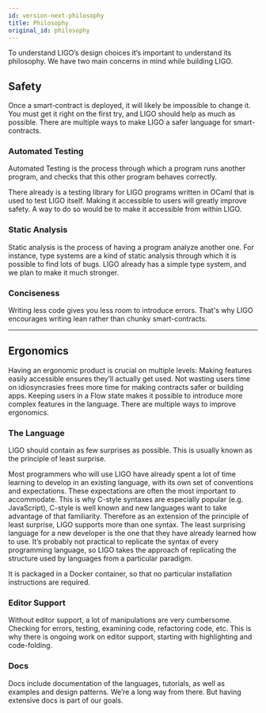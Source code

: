 ```yaml
---
id: version-next-philosophy
title: Philosophy
original_id: philosophy
---
```


To understand LIGO’s design choices it’s important to understand its philosophy. We have two main concerns in mind while building LIGO.

## Safety
Once a smart-contract is deployed, it will likely be impossible to change it. You must get it right on the first try, and LIGO should help as much as possible. There are multiple ways to make LIGO a safer language for smart-contracts.

### Automated Testing
Automated Testing is the process through which a program runs another program, and checks that this other program behaves correctly.  

There already is a testing library for LIGO programs written in OCaml that is used to test LIGO itself. Making it accessible to users will greatly improve safety. A way to do so would be to make it accessible from within LIGO.

### Static Analysis
Static analysis is the process of having a program analyze another one.
For instance, type systems are a kind of static analysis through which it is possible to find lots of bugs. LIGO already has a simple type system, and we plan to make it much stronger.

### Conciseness
Writing less code gives you less room to introduce errors. That's why LIGO encourages writing lean rather than chunky smart-contracts.

---

## Ergonomics
Having an ergonomic product is crucial on multiple levels:
Making features easily accessible ensures they’ll actually get used.
Not wasting users time on idiosyncrasies frees more time for making contracts safer or building apps.
Keeping users in a Flow state makes it possible to introduce more complex features in the language.
There are multiple ways to improve ergonomics.

### The Language
LIGO should contain as few surprises as possible. This is usually known as the principle of least surprise.

Most programmers who will use LIGO have already spent a lot of time learning to develop in an existing language, with its own set of conventions and expectations. These expectations are often the most important to accommodate. This is why C-style syntaxes are especially popular (e.g. JavaScript), C-style is well known and new languages want to take advantage of that familiarity. Therefore as an extension of the principle of least surprise, LIGO supports more than one syntax. The least surprising language for a new developer is the one that they have already learned how to use. It’s probably not practical to replicate the syntax of every programming language, so LIGO takes the approach of replicating the structure used by languages from a particular paradigm. 

It is packaged in a Docker container, so that no particular installation instructions are required.

### Editor Support
Without editor support, a lot of manipulations are very cumbersome. Checking for errors, testing, examining code, refactoring code, etc. This is why there is ongoing work on editor support, starting with highlighting and code-folding.

### Docs
Docs include documentation of the languages, tutorials, as well as examples and design patterns.
We’re a long way from there. But having extensive docs is part of our goals.